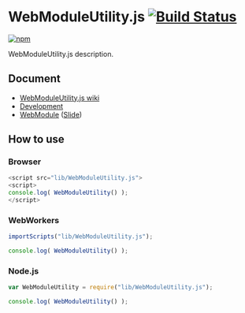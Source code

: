 # WebModuleUtility.js [![Build Status](https://travis-ci.org/uupaa/WebModuleUtility.js.png)](http://travis-ci.org/uupaa/WebModuleUtility.js)

[![npm](https://nodei.co/npm/uupaa.webmoduleutility.js.png?downloads=true&stars=true)](https://nodei.co/npm/uupaa.webmoduleutility.js/)

WebModuleUtility.js description.

## Document

- [WebModuleUtility.js wiki](https://github.com/uupaa/WebModuleUtility.js/wiki/WebModuleUtility)
- [Development](https://github.com/uupaa/WebModule/wiki/Development)
- [WebModule](https://github.com/uupaa/WebModule) ([Slide](http://uupaa.github.io/Slide/slide/WebModule/index.html))


## How to use

### Browser

```js
<script src="lib/WebModuleUtility.js">
<script>
console.log( WebModuleUtility() );
</script>
```

### WebWorkers

```js
importScripts("lib/WebModuleUtility.js");

console.log( WebModuleUtility() );
```

### Node.js

```js
var WebModuleUtility = require("lib/WebModuleUtility.js");

console.log( WebModuleUtility() );
```

